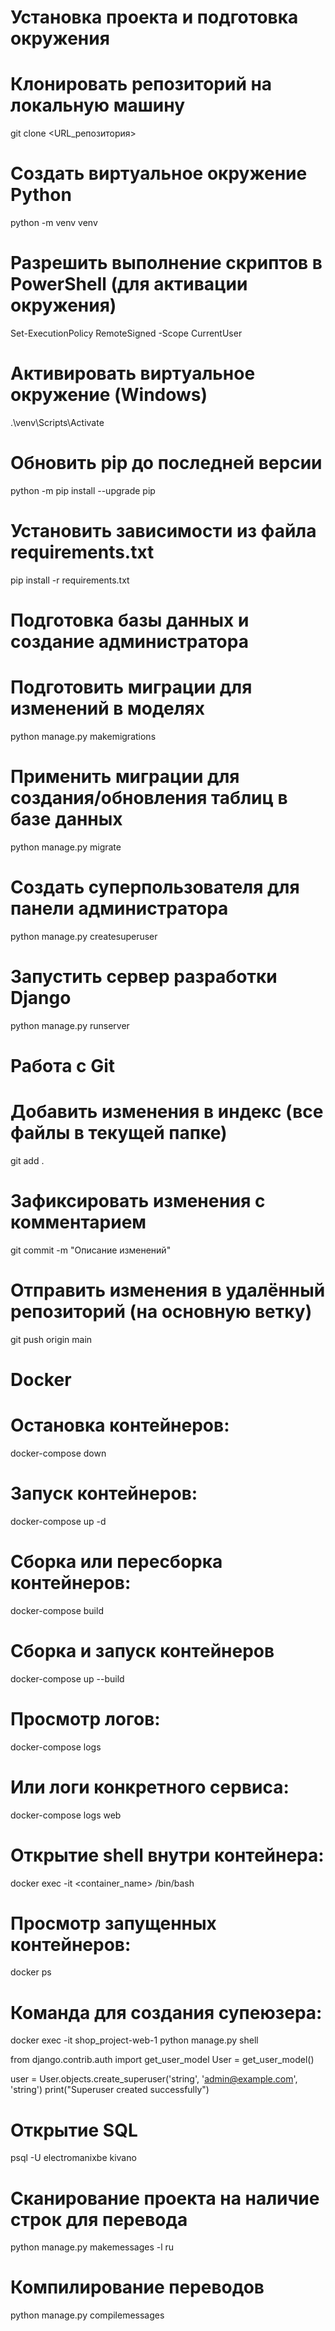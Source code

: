 # Установка проекта и подготовка окружения

# Клонировать репозиторий на локальную машину
git clone <URL_репозитория>

# Создать виртуальное окружение Python
python -m venv venv

# Разрешить выполнение скриптов в PowerShell (для активации окружения)
Set-ExecutionPolicy RemoteSigned -Scope CurrentUser

# Активировать виртуальное окружение (Windows)
.\venv\Scripts\Activate

# Обновить pip до последней версии
python -m pip install --upgrade pip

# Установить зависимости из файла requirements.txt
pip install -r requirements.txt

# Подготовка базы данных и создание администратора

# Подготовить миграции для изменений в моделях
python manage.py makemigrations

# Применить миграции для создания/обновления таблиц в базе данных
python manage.py migrate

# Создать суперпользователя для панели администратора
python manage.py createsuperuser

# Запустить сервер разработки Django
python manage.py runserver

# Работа с Git

# Добавить изменения в индекс (все файлы в текущей папке)
git add .

# Зафиксировать изменения с комментарием
git commit -m "Описание изменений"

# Отправить изменения в удалённый репозиторий (на основную ветку)
git push origin main

# Docker

# Остановка контейнеров:
docker-compose down

# Запуск контейнеров:
docker-compose up -d

# Сборка или пересборка контейнеров:
docker-compose build

# Сборка и запуск контейнеров
docker-compose up --build

# Просмотр логов:
docker-compose logs

# Или логи конкретного сервиса:
docker-compose logs web

# Открытие shell внутри контейнера:
docker exec -it <container_name> /bin/bash

# Просмотр запущенных контейнеров:
docker ps

# Команда для создания супеюзера:
docker exec -it shop_project-web-1 python manage.py shell

from django.contrib.auth import get_user_model
User = get_user_model()

user = User.objects.create_superuser('string', 'admin@example.com', 'string')
print("Superuser created successfully")

# Открытие SQL
psql -U electromanixbe kivano

# Сканирование проекта на наличие строк для перевода
python manage.py makemessages -l ru

# Компилирование переводов
python manage.py compilemessages
